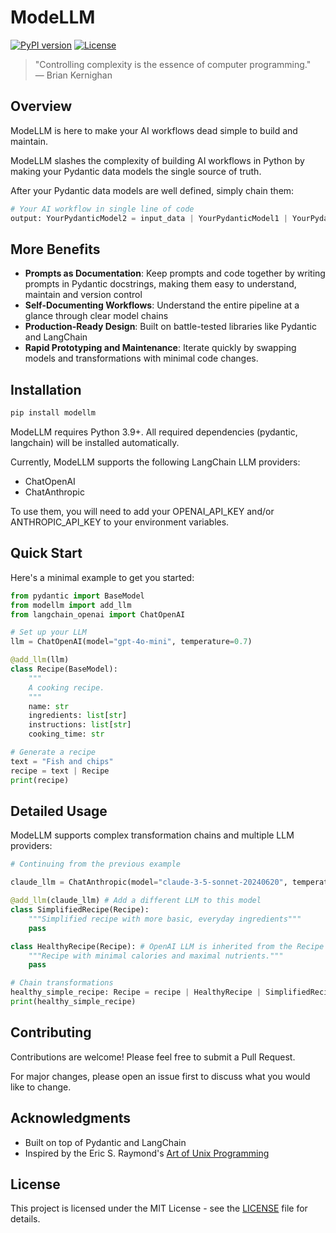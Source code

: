 
# ModeLLM

[![PyPI version](https://badge.fury.io/py/modellm.svg)](https://badge.fury.io/py/modellm)
[![License](https://img.shields.io/badge/License-MIT-blue.svg)](https://opensource.org/licenses/MIT)

> "Controlling complexity is the essence of computer programming."  
> — Brian Kernighan

## Overview

ModeLLM is here to make your AI workflows dead simple to build and maintain.

ModeLLM slashes the complexity of building AI workflows in Python
by making your Pydantic data models the single source of truth.

After your Pydantic data models are well defined, simply chain them:

```python
# Your AI workflow in single line of code
output: YourPydanticModel2 = input_data | YourPydanticModel1 | YourPydanticModel2
```

## More Benefits

- **Prompts as Documentation**: Keep prompts and code together by writing prompts in Pydantic docstrings, making them easy to understand, maintain and version control
- **Self-Documenting Workflows**: Understand the entire pipeline at a glance through clear model chains
- **Production-Ready Design**: Built on battle-tested libraries like Pydantic and LangChain
- **Rapid Prototyping and Maintenance**: Iterate quickly by swapping models and transformations with minimal code changes. 

## Installation

```bash
pip install modellm
```

ModeLLM requires Python 3.9+. All required dependencies (pydantic, langchain) will be installed automatically.

Currently, ModeLLM supports the following LangChain LLM providers:
- ChatOpenAI
- ChatAnthropic

To use them, you will need to add your 
OPENAI_API_KEY and/or ANTHROPIC_API_KEY to your environment variables.

## Quick Start

Here's a minimal example to get you started:

```python
from pydantic import BaseModel
from modellm import add_llm
from langchain_openai import ChatOpenAI

# Set up your LLM
llm = ChatOpenAI(model="gpt-4o-mini", temperature=0.7)

@add_llm(llm)
class Recipe(BaseModel):
    """
    A cooking recipe.
    """
    name: str
    ingredients: list[str]
    instructions: list[str]
    cooking_time: str

# Generate a recipe
text = "Fish and chips"
recipe = text | Recipe
print(recipe)
```

## Detailed Usage

ModeLLM supports complex transformation chains and multiple LLM providers:

```python
# Continuing from the previous example

claude_llm = ChatAnthropic(model="claude-3-5-sonnet-20240620", temperature=0.2)

@add_llm(claude_llm) # Add a different LLM to this model
class SimplifiedRecipe(Recipe):
    """Simplified recipe with more basic, everyday ingredients"""
    pass

class HealthyRecipe(Recipe): # OpenAI LLM is inherited from the Recipe
    """Recipe with minimal calories and maximal nutrients.""" 
    pass

# Chain transformations
healthy_simple_recipe: Recipe = recipe | HealthyRecipe | SimplifiedRecipe
print(healthy_simple_recipe)
```

## Contributing

Contributions are welcome! Please feel free to submit a Pull Request. 

For major changes, please open an issue first to discuss what you would like to change.

## Acknowledgments

- Built on top of Pydantic and LangChain
- Inspired by the Eric S. Raymond's [Art of Unix Programming](http://www.catb.org/~esr/writings/taoup/html/)

## License

This project is licensed under the MIT License - see the [LICENSE](LICENSE) file for details.

